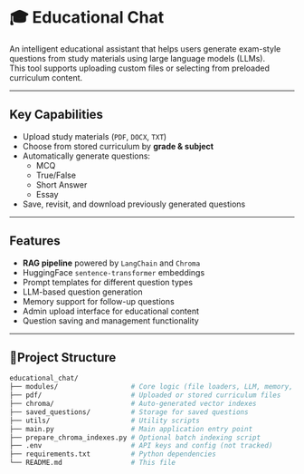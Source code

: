 # 🎓 Educational Chat

An intelligent educational assistant that helps users generate exam-style questions from study materials using large language models (LLMs).  
This tool supports uploading custom files or selecting from preloaded curriculum content.

---

##  Key Capabilities

- Upload study materials (`PDF`, `DOCX`, `TXT`)
- Choose from stored curriculum by **grade & subject**
- Automatically generate questions:
  - MCQ
  - True/False
  - Short Answer
  - Essay
- Save, revisit, and download previously generated questions

---

## Features

- **RAG pipeline** powered by `LangChain` and `Chroma`
- HuggingFace `sentence-transformer` embeddings
- Prompt templates for different question types
- LLM-based question generation
- Memory support for follow-up questions
- Admin upload interface for educational content
- Question saving and management functionality

---

## 📁Project Structure

```bash
educational_chat/
├── modules/                  # Core logic (file loaders, LLM, memory, etc.)
├── pdf/                      # Uploaded or stored curriculum files
├── chroma/                   # Auto-generated vector indexes
├── saved_questions/          # Storage for saved questions
├── utils/                    # Utility scripts
├── main.py                   # Main application entry point
├── prepare_chroma_indexes.py # Optional batch indexing script
├── .env                      # API keys and config (not tracked)
├── requirements.txt          # Python dependencies
└── README.md                 # This file

